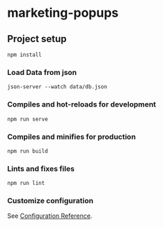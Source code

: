 # marketing-popups

## Project setup
```
npm install
```

### Load Data from  json
```
json-server --watch data/db.json
```

### Compiles and hot-reloads for development
```
npm run serve
```

### Compiles and minifies for production
```
npm run build
```

### Lints and fixes files
```
npm run lint
```




### Customize configuration
See [Configuration Reference](https://cli.vuejs.org/config/).
